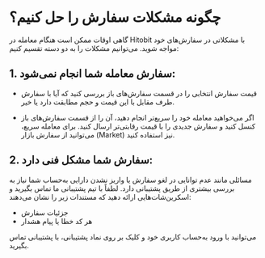 # چگونه مشکلات سفارش را حل کنیم؟

گاهی اوقات ممکن است هنگام معامله در Hitobit با مشکلاتی در سفارش‌های خود مواجه شوید. می‌توانیم مشکلات را به دو دسته تقسیم کنیم:

## 1.	سفارش معامله شما انجام نمی‌شود:

-	قیمت سفارش انتخابی را در قسمت سفارش‌های باز بررسی کنید که آیا با سفارش طرف مقابل با این قیمت و حجم مطابقت دارد یا خیر.

-	اگر می‌خواهید معامله خود را سریع‌تر انجام دهید، آن را از قسمت سفارش‌های باز کنسل کنید و سفارش جدیدی را با قیمت رقابتی‌تر ارسال کنید. برای معامله سریع، می‌توانید از سفارش بازار (Market)  نیز استفاده کنید.

## 2.	سفارش شما مشکل فنی دارد:

مسائلی مانند عدم توانایی در لغو سفارش  یا واریز نشدن دارایی به‌حساب شما نیاز به بررسی بیشتری از طریق پشتیبانی دارد. لطفاً با تیم پشتیبانی ما تماس بگیرید و اسکرین‌شات‌هایی ارائه دهید که مستندات زیر را نشان می‌دهند:

-	جزئیات سفارش
-	هر کد خطا یا پیام هشدار

می‌توانید با ورود به‌حساب کاربری خود و کلیک بر روی نماد پشتیبانی، با پشتیبانی تماس بگیرید.
